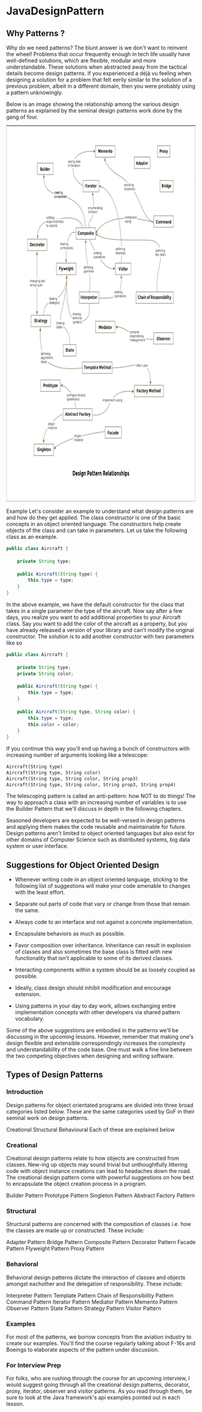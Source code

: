 # JavaDesignPattern
## Why Patterns ?
Why do we need patterns? The blunt answer is we don't want to reinvent the wheel! Problems that occur frequently enough in tech life usually have well-defined solutions, which are flexible, modular and more understandable. These solutions when abstracted away from the tactical details become design patterns. If you experienced a déjà vu feeling when designing a solution for a problem that felt eerily similar to the solution of a previous problem, albeit in a different domain, then you were probably using a pattern unknowingly.

Below is an image showing the relationship among the various design patterns as explained by the seminal design patterns work done by the gang of four.

<img src = "https://github.com/ravi26067/JavaDesignPattern/blob/master/source/image.png" height=1000 width="1200"/>

Example
Let's consider an example to understand what design patterns are and how do they get applied. The class constructor is one of the basic concepts in an object oriented language. The constructors help create objects of the class and can take in parameters. Let us take the following class as an example.

``` java
public class Aircraft {

    private String type;

    public Aircraft(String type) {
        this.type = type;
    }
}
```

In the above example, we have the default constructor for the class that takes in a single parameter the type of the aircraft. Now say after a few days, you realize you want to add additional properties to your Aircraft class. Say you want to add the color of the aircraft as a property, but you have already released a version of your library and can't modify the original constructor. The solution is to add another constructor with two parameters like so

``` java
public class Aircraft {

    private String type;
    private String color;

    public Aircraft(String type) {
        this.type = type;
    }

    public Aircraft(String type, String color) {
        this.type = type;
        this.color = color;
    }
}

```

If you continue this way you'll end up having a bunch of constructors with increasing number of arguments looking like a telescope:

``` text
Aircraft(String type)
Aircraft(String type, String color)
Aircraft(String type, String color, String prop3)
Aircraft(String type, String color, String prop3, String prop4)  

```
  
The telescoping pattern is called an anti-pattern: how NOT to do things! The way to approach a class with an increasing number of variables is to use the Builder Pattern that we'll discuss in depth in the following chapters.

Seasoned developers are expected to be well-versed in design patterns and applying them makes the code reusable and maintainable for future. Design patterns aren't limited to object oriented languages but also exist for other domains of Computer Science such as distributed systems, big data system or user interface.


## Suggestions for Object Oriented Design
* Whenever writing code in an object oriented language, sticking to the following list of suggestions will make your code amenable to changes with the least effort.

* Separate out parts of code that vary or change from those that remain the same.

* Always code to an interface and not against a concrete implementation.

* Encapsulate behaviors as much as possible.

* Favor composition over inheritance. Inheritance can result in explosion of classes and also sometimes the base class is fitted with new functionality that isn't applicable to some of its derived classes.

* Interacting components within a system should be as loosely coupled as possible.

* Ideally, class design should inhibit modification and encourage extension.

* Using patterns in your day to day work, allows exchanging entire implementation concepts with other developers via shared pattern vocabulary.

Some of the above suggestions are embodied in the patterns we'll be discussing in the upcoming lessons. However, remember that making one's design flexible and extensible correspondingly increases the complexity and understandability of the code base. One must walk a fine line between the two competing objectives when designing and writing software.

## Types of Design Patterns

### Introduction
Design patterns for object orientated programs are divided into three broad categories listed below. These are the same categories used by GoF in their seminal work on design patterns.

Creational
Structural
Behavioural
Each of these are explained below

### Creational
Creational design patterns relate to how objects are constructed from classes. New-ing up objects may sound trivial but unthoughtfully littering code with object instance creations can lead to headaches down the road. The creational design pattern come with powerful suggestions on how best to encapsulate the object creation process in a program.

Builder Pattern
Prototype Pattern
Singleton Pattern
Abstract Factory Pattern

### Structural
Structural patterns are concerned with the composition of classes i.e. how the classes are made up or constructed. These include:

Adapter Pattern
Bridge Pattern
Composite Pattern
Decorator Pattern
Facade Pattern
Flyweight Pattern
Proxy Pattern

### Behavioral
Behavioral design patterns dictate the interaction of classes and objects amongst eachother and the delegation of responsibility. These include:

Interpreter Pattern
Template Pattern
Chain of Responsibility Pattern
Command Pattern
Iterator Pattern
Mediator Pattern
Memento Pattern
Observer Pattern
State Pattern
Strategy Pattern
Visitor Pattern

### Examples
For most of the patterns, we borrow concepts from the aviation industry to create our examples. You'll find the course regularly talking about F-16s and Boeings to elaborate aspects of the pattern under discussion.

### For Interview Prep
For folks, who are rushing through the course for an upcoming interview, I would suggest going through all the creational design patterns, decorator, proxy, iterator, observer and visitor patterns. As you read through them, be sure to look at the Java framework's api examples pointed out in each lesson.

